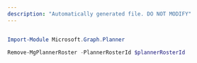 ```yaml
---
description: "Automatically generated file. DO NOT MODIFY"
---
```


```powershell

Import-Module Microsoft.Graph.Planner

Remove-MgPlannerRoster -PlannerRosterId $plannerRosterId

```